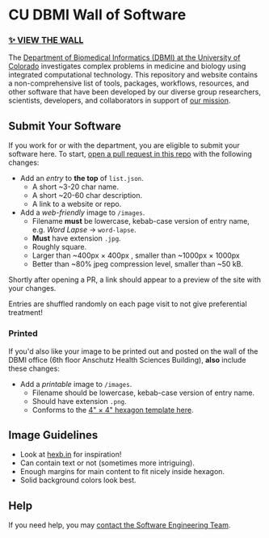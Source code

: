 # CU DBMI Wall of Software

### [✨ **VIEW THE WALL**](https://CU-DBMI.github.io/wall-of-software)

The [Department of Biomedical Informatics (DBMI) at the University of Colorado](https://medschool.cuanschutz.edu/dbmi) investigates complex problems in medicine and biology using integrated computational technology.
This repository and website contains a non-comprehensive list of tools, packages, workflows, resources, and other software that have been developed by our diverse group researchers, scientists, developers, and collaborators in support of [our mission](https://medschool.cuanschutz.edu/dbmi/about-us).

## Submit Your Software

If you work for or with the department, you are eligible to submit your software here.
To start, [open a pull request in this repo](https://github.com/CU-DBMI/wall-of-software/pulls) with the following changes:

- Add an _entry_ to **the top** of `list.json`.
  - A short ~3-20 char name.
  - A short ~20-60 char description.
  - A link to a website or repo.
- Add a _web-friendly_ image to `/images`.
  - Filename **must** be lowercase, kebab-case version of entry name, e.g. _Word Lapse_ → `word-lapse`.
  - **Must** have extension `.jpg`.
  - Roughly square.
  - Larger than ~400px × 400px , smaller than ~1000px × 1000px
  - Better than ~80% jpeg compression level, smaller than ~50 kB.

Shortly after opening a PR, a link should appear to a preview of the site with your changes.

Entries are shuffled randomly on each page visit to not give preferential treatment!

### Printed

If you'd also like your image to be printed out and posted on the wall of the DBMI office (6th floor Anschutz Health Sciences Building), **also** include these changes:

- Add a _printable_ image to `/images`.
  - Filename should be lowercase, kebab-case version of entry name.
  - Should have extension `.png`.
  - Conforms to the [4" × 4" hexagon template here](https://www.stickermule.com/uses/hexagon-stickers).

## Image Guidelines

- Look at [hexb.in](http://hexb.in/) for inspiration!
- Can contain text or not (sometimes more intriguing).
- Enough margins for main content to fit nicely inside hexagon.
- Solid background colors look best.

## Help

If you need help, you may [contact the Software Engineering Team](https://cu-dbmi.github.io/set-website/about/).

